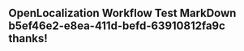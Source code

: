 <properties
ms.topic="hero-topic"
ms.test1="hero-topic"
ms.test2="test"/>


## OpenLocalization Workflow Test MarkDown b5ef46e2-e8ea-411d-befd-63910812fa9c thanks!



<!--HONumber=Jul16_HO4-->


